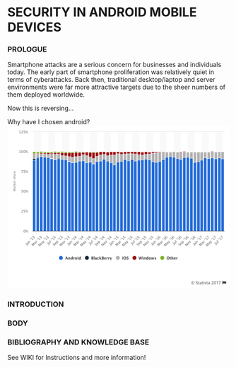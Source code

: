 # SECURITY IN ANDROID MOBILE DEVICES


### PROLOGUE

Smartphone attacks are a serious concern for businesses and individuals today. The early part of smartphone proliferation was relatively quiet in terms of cyberattacks. Back then, traditional desktop/laptop and server environments were far more attractive targets due to the sheer numbers of them deployed worldwide. 

Now this is reversing...

Why have I chosen android?
![](https://github.com/pollonegro/Hacking-of-mobile-devices-Project/raw/master/img/grafica.png)


### INTRODUCTION
   


### BODY




 ### BIBLIOGRAPHY AND KNOWLEDGE BASE






See WIKI for Instructions and more information!
